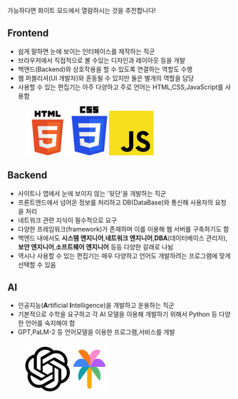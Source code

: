 가능하다면 화이트 모드에서 열람하시는 것을 추천합니다!
## Frontend
- 쉽게 말하면 눈에 보이는 인터페이스를 제작하는 직군
- 브라우저에서 직접적으로 볼 수있는 디자인과 레이아웃 등을 개발
- 백엔드(Backend)와 상호작용을 할 수 있도록 연결하는 역할도 수행
- 웹 퍼블리셔(UI 개발자)와 혼동될 수 있지만 둘은 별개의 역할을 담당
- 사용할 수 있는 편집기는 아주 다양하고 주로 언어는 HTML,CSS,JavaScript를 사용함
<figure class="thrid">
    <a href="link"><img src="https://github.com/snowykte0426/TIL/blob/main/img/HTML5.png" aling='left'width="100" height="100"></a>
    <a href="link"><img src="https://github.com/snowykte0426/TIL/blob/main/img/CSS3.png" width="80" height="110"></a>
    <a href="ling"><img src="https://github.com/snowykte0426/TIL/blob/main/img/JavaScript.png" width="100" height="100"></a>
</figure>

## Backend
- 사이트나 앱에서 눈에 보이지 않는 '뒷단'을 개발하는 직군
- 프론트엔드에서 넘어온 정보를 처리하고 DB(DataBase)와 통신해 사용자의 요청을 처리
- 네트워크 관련 지식이 필수적으로 요구
- 다양한 프레임워크(framework)가 존재하며 이를 이용해 웹 서버를 구축하기도 함
- 백엔드 내에서도 **시스템 엔지니어**,**네트워크 엔지니어**,**DBA**(데이터베이스 관리자),**보안 엔지니어**,**소프트웨어 엔지니어** 등등 다양한 갈래로 나뉨
- 역시나 사용할 수 있는 편집기는 매우 다양하고 언어도 개발하려는 프로그램에 맞게 선택할 수 있음

## AI
- 인공지능(**A**rtificial **I**ntelligence)을 개발하고 운용하는 직군
- 기본적으로 수학을 요구하고 각 AI 모델을 이용해 개발하기 위해서 Python 등 다양한 언어를 숙지해야 함
- GPT,PaLM-2 등 언어모델을 이용한 프로그램,서비스를 개발
<figure class="half">
    <a href="link"><img src="https://github.com/snowykte0426/TIL/blob/main/img/OpenAI.png" aling='left'width="100" height="100"></a>
    <a href="link"><img src="https://github.com/snowykte0426/TIL/blob/main/img/PaLM.png" width="80" height="110"></a>
</figure>
